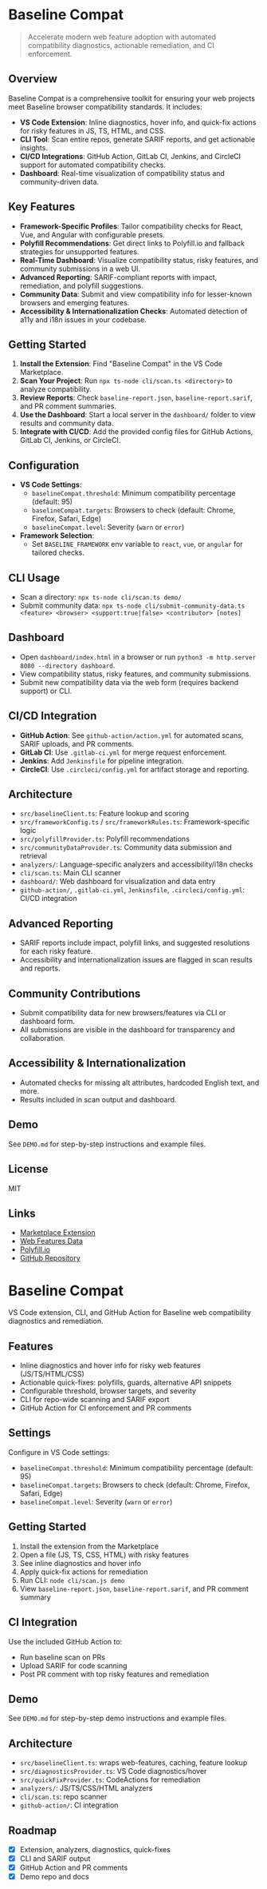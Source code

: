 # Baseline Compat
> Accelerate modern web feature adoption with automated compatibility diagnostics, actionable remediation, and CI enforcement.

## Overview
Baseline Compat is a comprehensive toolkit for ensuring your web projects meet Baseline browser compatibility standards. It includes:
- **VS Code Extension**: Inline diagnostics, hover info, and quick-fix actions for risky features in JS, TS, HTML, and CSS.
- **CLI Tool**: Scan entire repos, generate SARIF reports, and get actionable insights.
- **CI/CD Integrations**: GitHub Action, GitLab CI, Jenkins, and CircleCI support for automated compatibility checks.
- **Dashboard**: Real-time visualization of compatibility status and community-driven data.

## Key Features
- **Framework-Specific Profiles**: Tailor compatibility checks for React, Vue, and Angular with configurable presets.
- **Polyfill Recommendations**: Get direct links to Polyfill.io and fallback strategies for unsupported features.
- **Real-Time Dashboard**: Visualize compatibility status, risky features, and community submissions in a web UI.
- **Advanced Reporting**: SARIF-compliant reports with impact, remediation, and polyfill suggestions.
- **Community Data**: Submit and view compatibility info for lesser-known browsers and emerging features.
- **Accessibility & Internationalization Checks**: Automated detection of a11y and i18n issues in your codebase.

## Getting Started
1. **Install the Extension**: Find "Baseline Compat" in the VS Code Marketplace.
2. **Scan Your Project**: Run `npx ts-node cli/scan.ts <directory>` to analyze compatibility.
3. **Review Reports**: Check `baseline-report.json`, `baseline-report.sarif`, and PR comment summaries.
4. **Use the Dashboard**: Start a local server in the `dashboard/` folder to view results and community data.
5. **Integrate with CI/CD**: Add the provided config files for GitHub Actions, GitLab CI, Jenkins, or CircleCI.

## Configuration
- **VS Code Settings**:
	- `baselineCompat.threshold`: Minimum compatibility percentage (default: 95)
	- `baselineCompat.targets`: Browsers to check (default: Chrome, Firefox, Safari, Edge)
	- `baselineCompat.level`: Severity (`warn` or `error`)
- **Framework Selection**:
	- Set `BASELINE_FRAMEWORK` env variable to `react`, `vue`, or `angular` for tailored checks.

## CLI Usage
- Scan a directory: `npx ts-node cli/scan.ts demo/`
- Submit community data: `npx ts-node cli/submit-community-data.ts <feature> <browser> <support:true|false> <contributor> [notes]`

## Dashboard
- Open `dashboard/index.html` in a browser or run `python3 -m http.server 8080 --directory dashboard`.
- View compatibility status, risky features, and community submissions.
- Submit new compatibility data via the web form (requires backend support) or CLI.

## CI/CD Integration
- **GitHub Action**: See `github-action/action.yml` for automated scans, SARIF uploads, and PR comments.
- **GitLab CI**: Use `.gitlab-ci.yml` for merge request enforcement.
- **Jenkins**: Add `Jenkinsfile` for pipeline integration.
- **CircleCI**: Use `.circleci/config.yml` for artifact storage and reporting.

## Architecture
- `src/baselineClient.ts`: Feature lookup and scoring
- `src/frameworkConfig.ts` / `src/frameworkRules.ts`: Framework-specific logic
- `src/polyfillProvider.ts`: Polyfill recommendations
- `src/communityDataProvider.ts`: Community data submission and retrieval
- `analyzers/`: Language-specific analyzers and accessibility/i18n checks
- `cli/scan.ts`: Main CLI scanner
- `dashboard/`: Web dashboard for visualization and data entry
- `github-action/`, `.gitlab-ci.yml`, `Jenkinsfile`, `.circleci/config.yml`: CI/CD integration

## Advanced Reporting
- SARIF reports include impact, polyfill links, and suggested resolutions for each risky feature.
- Accessibility and internationalization issues are flagged in scan results and reports.

## Community Contributions
- Submit compatibility data for new browsers/features via CLI or dashboard form.
- All submissions are visible in the dashboard for transparency and collaboration.

## Accessibility & Internationalization
- Automated checks for missing alt attributes, hardcoded English text, and more.
- Results included in scan output and dashboard.

## Demo
See `DEMO.md` for step-by-step instructions and example files.

## License
MIT

## Links
- [Marketplace Extension](https://marketplace.visualstudio.com/items?itemName=Etzestyy.baseline-compat)
- [Web Features Data](https://web-features.explore.dev/)
- [Polyfill.io](https://polyfill.io/)
- [GitHub Repository](https://github.com/Etzestyy/baseline-compat)

# Baseline Compat

VS Code extension, CLI, and GitHub Action for Baseline web compatibility diagnostics and remediation.

## Features
- Inline diagnostics and hover info for risky web features (JS/TS/HTML/CSS)
- Actionable quick-fixes: polyfills, guards, alternative API snippets
- Configurable threshold, browser targets, and severity
- CLI for repo-wide scanning and SARIF export
- GitHub Action for CI enforcement and PR comments

## Settings
Configure in VS Code settings:
- `baselineCompat.threshold`: Minimum compatibility percentage (default: 95)
- `baselineCompat.targets`: Browsers to check (default: Chrome, Firefox, Safari, Edge)
- `baselineCompat.level`: Severity (`warn` or `error`)

## Getting Started
1. Install the extension from the Marketplace
2. Open a file (JS, TS, CSS, HTML) with risky features
3. See inline diagnostics and hover info
4. Apply quick-fix actions for remediation
5. Run CLI: `node cli/scan.js demo`
6. View `baseline-report.json`, `baseline-report.sarif`, and PR comment summary

## CI Integration
Use the included GitHub Action to:
- Run baseline scan on PRs
- Upload SARIF for code scanning
- Post PR comment with top risky features and remediation

## Demo
See `DEMO.md` for step-by-step demo instructions and example files.

## Architecture
- `src/baselineClient.ts`: wraps web-features, caching, feature lookup
- `src/diagnosticsProvider.ts`: VS Code diagnostics/hover
- `src/quickFixProvider.ts`: CodeActions for remediation
- `analyzers/`: JS/TS/CSS/HTML analyzers
- `cli/scan.ts`: repo scanner
- `github-action/`: CI integration

## Roadmap
- [x] Extension, analyzers, diagnostics, quick-fixes
- [x] CLI and SARIF output
- [x] GitHub Action and PR comments
- [x] Demo repo and docs
